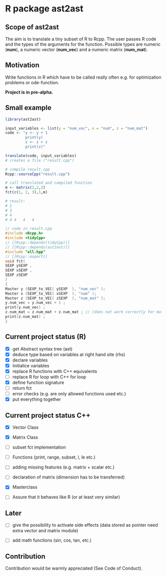 # R package ast2ast

## Scope of ast2ast

The aim is to translate a tiny subset of R to Rcpp. The user passes R code and the types of the arguments for the function. Possible types are numeric (**num**), a numeric vector (**num_vec**) and a numeric matrix (**num_mat**).

## Motivation

Write functions in R which have to be called really often e.g. for optimization problems or ode-function. 

**Project is in pre-alpha.**

## Small example 

```R
library(ast2ast)

input_variables <- list(y = "num_vec", x = "num", z = "num_mat")
code <- "y <- y + 1
         print(y)
         z <- z + z
         print(z)"

translate(code, input_variables)
# creates a file ("result.cpp")

# compile result.cpp
Rcpp::sourceCpp("result.cpp")

# call translated and compiled function
m <- matrix(2,2,2)
fct(c(1, 2, 3),1,m)

# result:
# 2
# 3
# 4
# 4	4	4	4	
```

```Cpp
// code in result.cpp
#include <Rcpp.h>
#include <tidyCpp>
// [[Rcpp::depends(tidyCpp)]]
// [[Rcpp::depends(ast2ast)]]
#include "all.hpp" 
// [[Rcpp::export]]
void fct(
SEXP ySEXP ,
SEXP xSEXP ,
SEXP zSEXP
)
{
Master y (SEXP_to_VEC( ySEXP  ), "num_vec" );
Master x (SEXP_to_VEC( xSEXP  ), "num" );
Master z (SEXP_to_VEC( zSEXP  ), "num_mat" );
y.num_vec = y.num_vec + 1 ;
print(y.num_vec) ;
z.num_mat = z.num_mat + z.num_mat ; // (does not work correctly for matrix)
print(z.num_mat) ;
}
```

## Current project status (R)

- [x] get Abstract syntax tree (ast)
- [x] deduce type based on variables at right hand site (rhs)
- [x] declare variables
- [x] Initialice variables
- [x] replace R functions with C++ equivalents 
- [ ] replace R for loop with C++ for loop
- [x] define function signature
- [ ] return fct
- [ ] error checks (e.g. are only allowed functions used etc.)
- [x] put everything together 

## Current project status C++

- [x] Vector Class
- [x] Matrix Class
- [ ] subset fct implementation
- [ ] Functions (print, range, subset, l, le etc.)
- [ ] adding missing features (e.g. matrix + scalar etc.)
- [ ] declaration of matrix (dimension has to be transferred)
- [x] Masterclass

- [ ] Assure that it behaves like R (or at least very similar)

## Later

- [ ] give the possibility to activate side effects (data stored as pointer need extra vector and matrix module)
- [ ] add math functions (sin, cos, tan, etc.)



## Contribution

Contribution would be warmly appreciated (See Code of Conduct). 